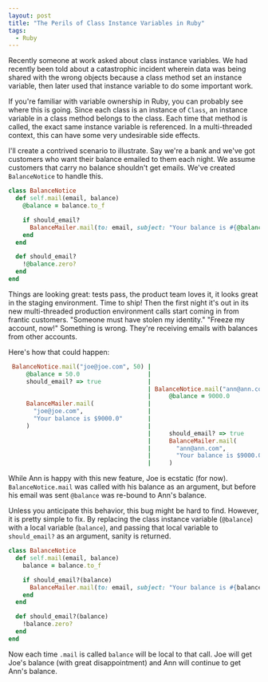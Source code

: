 ```yaml
---
layout: post
title: "The Perils of Class Instance Variables in Ruby"
tags:
  - Ruby
---
```


Recently someone at work asked about class instance variables. We had recently
been told about a catastrophic incident wherein data was being shared with the
wrong objects because a class method set an instance variable, then later used
that instance variable to do some important work.

If you're familiar with variable ownership in Ruby, you can probably see where
this is going. Since each class is an instance of `Class`, an instance
variable in a class method belongs to the class. Each time that method is
called, the exact same instance variable is referenced.  In a multi-threaded
context, this can have some very undesirable side effects.

I'll create a contrived scenario to illustrate. Say we're a bank and we've got
customers who want their balance emailed to them each night. We assume customers
that carry no balance shouldn't get emails. We've created `BalanceNotice` to
handle this.

```ruby
class BalanceNotice
  def self.mail(email, balance)
    @balance = balance.to_f

    if should_email?
      BalanceMailer.mail(to: email, subject: "Your balance is #{@balance}")
    end
  end

  def should_email?
    !@balance.zero?
  end
end
```

Things are looking great: tests pass, the product team loves it, it looks great
in the staging environment. Time to ship! Then the first night it's out in
its new multi-threaded production environment calls start coming in from frantic
customers. "Someone must have stolen my identity." "Freeze my account, now!"
Something is wrong. They're receiving emails with balances from other accounts.

Here's how that could happen:

```ruby
 BalanceNotice.mail("joe@joe.com", 50) |
     @balance = 50.0                   |
     should_email? => true             |
                                       | BalanceNotice.mail("ann@ann.com", 9000)
                                       |     @balance = 9000.0
     BalanceMailer.mail(               |
       "joe@joe.com",                  |
       "Your balance is $9000.0"       |
     )                                 |
                                       |     should_email? => true
                                       |     BalanceMailer.mail(
                                       |       "ann@ann.com",
                                       |       "Your balance is $9000.0"
                                       |     )
```

While Ann is happy with this new feature, Joe is ecstatic (for now).
`BalanceNotice.mail` was called with his balance as an argument, but before his
email was sent `@balance` was re-bound to Ann's balance.

Unless you anticipate this behavior, this bug might be hard to find. However, it
is pretty simple to fix. By replacing the class instance variable (`@balance`)
with a local variable (`balance`), and passing that local variable to
`should_email?` as an argument, sanity is returned.

```ruby
class BalanceNotice
  def self.mail(email, balance)
    balance = balance.to_f

    if should_email?(balance)
      BalanceMailer.mail(to: email, subject: "Your balance is #{balance}")
    end
  end

  def should_email?(balance)
    !balance.zero?
  end
end
```

Now each time `.mail` is called `balance` will be local to that call. Joe will
get Joe's balance (with great disappointment) and Ann will continue to get Ann's
balance.
